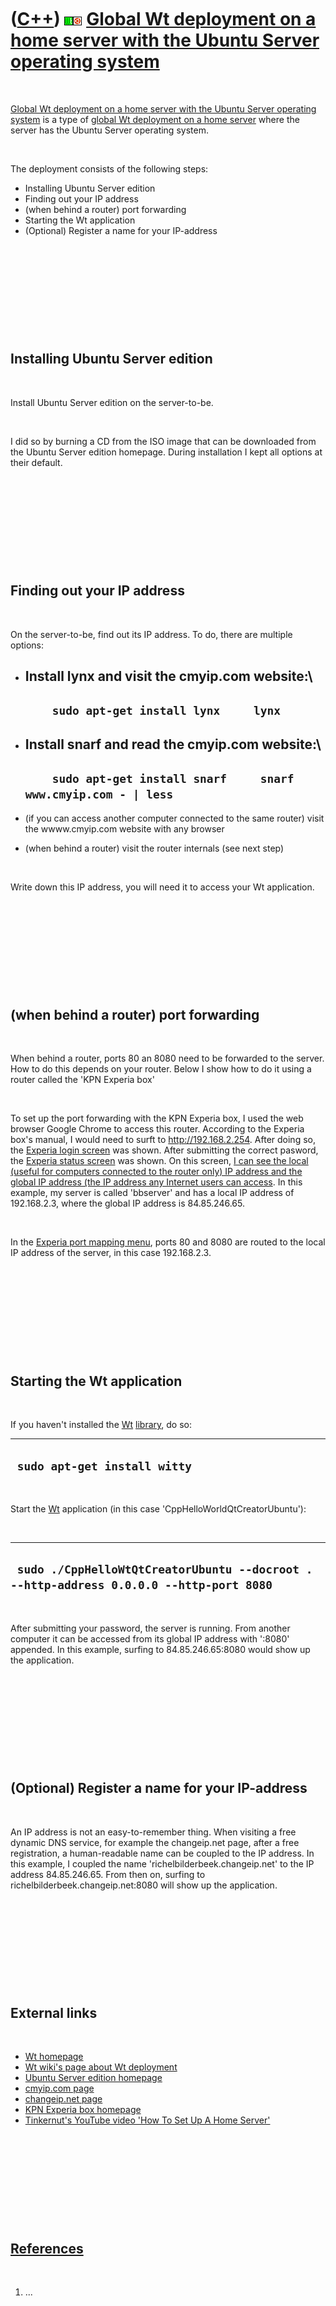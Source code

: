 
 

 

 

 

 

([C++](Cpp.md)) ![Wt](PicWt.png)![Ubuntu](PicUbuntu.png) [Global Wt deployment on a home server with the Ubuntu Server operating system](CppWtDeployGlobalHomeUbuntuServer.md)
================================================================================================================================================================================

 

[Global Wt deployment on a home server with the Ubuntu Server operating
system](CppWtDeployGlobalHomeUbuntuServer.md) is a type of [global Wt
deployment on a home server](CppWtDeployGlobalHome.md) where the server
has the Ubuntu Server operating system.

 

The deployment consists of the following steps:

-   Installing Ubuntu Server edition
-   Finding out your IP address
-   (when behind a router) port forwarding
-   Starting the Wt application
-   (Optional) Register a name for your IP-address

 

 

 

 

 

Installing Ubuntu Server edition
--------------------------------

 

Install Ubuntu Server edition on the server-to-be.

 

I did so by burning a CD from the ISO image that can be downloaded from
the Ubuntu Server edition homepage. During installation I kept all
options at their default.

 

 

 

 

 

Finding out your IP address
---------------------------

 

On the server-to-be, find out its IP address. To do, there are multiple
options:

-   Install lynx and visit the cmyip.com website:\
      ------------------------------------------------
      `     sudo apt-get install lynx     lynx     `
      ------------------------------------------------

-   Install snarf and read the cmyip.com website:\
      -------------------------------------------------------------------------
      `     sudo apt-get install snarf     snarf www.cmyip.com - | less     `
      -------------------------------------------------------------------------

-   (if you can access another computer connected to the same router)
    visit the wwww.cmyip.com website with any browser
-   (when behind a router) visit the router internals (see next step)

 

Write down this IP address, you will need it to access your Wt
application.

 

 

 

 

 

(when behind a router) port forwarding
--------------------------------------

 

When behind a router, ports 80 an 8080 need to be forwarded to the
server. How to do this depends on your router. Below I show how to do it
using a router called the 'KPN Experia box'

 

To set up the port forwarding with the KPN Experia box, I used the web
browser Google Chrome to access this router. According to the Experia
box's manual, I would need to surft to http://192.168.2.254. After doing
so, the [Experia login screen](CppExperiaLogin.png) was shown. After
submitting the correct pasword, the [Experia status
screen](CppExperiaStatus.png) was shown. On this screen, [I can see the
local (useful for computers connected to the router only) IP address and
the global IP address (the IP address any Internet users can
access](CppExperiaStatusHighlight.png). In this example, my server is
called 'bbserver' and has a local IP address of 192.168.2.3, where the
global IP address is 84.85.246.65.

 

In the [Experia port mapping menu](CppExperiaPortMapping.png), ports 80
and 8080 are routed to the local IP address of the server, in this case
192.168.2.3.

 

 

 

 

 

Starting the Wt application
---------------------------

 

If you haven't installed the [Wt](CppWt.md) [library](CppLibrary.md),
do so:

  -------------------------------
  ` sudo apt-get install witty`
  -------------------------------

 

Start the [Wt](CppWt.md) application (in this case
'CppHelloWorldQtCreatorUbuntu'):

 

  -----------------------------------------------------------------------------------------
  ` sudo ./CppHelloWtQtCreatorUbuntu --docroot . --http-address 0.0.0.0 --http-port 8080`
  -----------------------------------------------------------------------------------------

 

After submitting your password, the server is running. From another
computer it can be accessed from its global IP address with ':8080'
appended. In this example, surfing to 84.85.246.65:8080 would show up
the application.

 

 

 

 

 

(Optional) Register a name for your IP-address
----------------------------------------------

 

An IP address is not an easy-to-remember thing. When visiting a free
dynamic DNS service, for example the changeip.net page, after a free
registration, a human-readable name can be coupled to the IP address. In
this example, I coupled the name 'richelbilderbeek.changeip.net' to the
IP address 84.85.246.65. From then on, surfing to
richelbilderbeek.changeip.net:8080 will show up the application.

 

 

 

 

 

External links
--------------

 

-   [Wt homepage](http://www.webtoolkit.eu/wt)
-   [Wt wiki's page about Wt
    deployment](http://redmine.webtoolkit.eu/projects/wt/wiki/Wt_Deployment)
-   [Ubuntu Server edition homepage](http://www.ubuntu.com/server)
-   [cmyip.com page](http://cmyip.com)
-   [changeip.net page](http://www.changeip.net)
-   [KPN Experia box
    homepage](http://www.kpnadsl.com/index_experia.html)
-   [Tinkernut's YouTube video 'How To Set Up A Home
    Server'](http://www.youtube.com/watch?v=-rKDhZJignU)

 

 

 

 

 

[References](CppReferences.md)
-------------------------------

 

1.  ...

 

 

 

 

 

 

